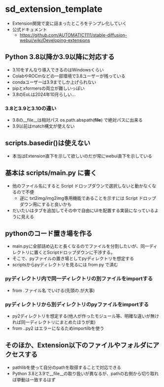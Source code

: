 # sd_extension_template

- Extension開発で変に詰まったところをテンプレ化していく
- 公式ドキュメント
  - https://github.com/AUTOMATIC1111/stable-diffusion-webui/wiki/Developing-extensions

## Python 3.8以降か3.9以降に対応する

- 3.10をすんなり導入できるのはWindowsくらい
- ColabやROCmなどの一部環境で3.8ユーザーが残っている
- condaユーザーは3.9までしか上げられない
- pipとxformersの両立が難しいっぽい
- 3.8のEoLは2024年10月らしい...

### 3.8と3.9と3.10の違い

- 3.8の__file__は相対パス os.path.abspath(__file__) で絶対パスに出来る
- 3.9以前はmatch構文が使えない

## scripts.basedir()は使えない

- 本当はExtension直下を示して欲しいのだが常にwebui直下を示している

## 基本は scripts/main.py に書く

- 他のファイル名にすると Script ドロップダウンで選択しないと動かなくなるので不便
  - 逆に txt2img/img2img専用機能であることを示すには Script ドロップダウン用にすると良いかも
- だいたいはタブを追加してその中で自由にUIを配置する実装になっているように見える

## pythonのコード置き場を作る

- main.pyに全部詰め込むと長くなるのでファイルを分割したいが、同一ディレクトリに置くとScriptドロップダウンに干渉する。
- そこで、pyファイルの置き場としてpyディレクトリを想定する
- scriptsからpyディレクトリを見るには from py で済む

### pyディレクトリ内で同一ディレクトリの別ファイルをimportする

- from .ファイル名 でいける(先頭の.が大事)

### pyディレクトリから別ディレクトリのpyファイルをimportする

- py2ディレクトリを想定する(他人が作ったモジュール等、明確な違いが無ければ同一ディレクトリにまとめたほうが楽)
- from ..py2 はエラーになるためimportilbを使う

## そのほか、Extension以下のファイルやフォルダにアクセスする

- pathlibを使って自分のpathを取得することで対応できる
- Python 3.8と3.9で__file__の取り扱いが異なるが、pathの右側から切り取れば挙動は一致するはず

